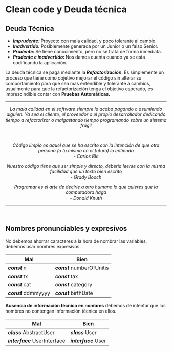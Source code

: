 # Clean code y Deuda técnica

## Deuda Técnica

<ul>
    <li> <b style="font-style: italic;">Imprudente: </b> Proyecto con mala calidad, y poco tolerante al cambio.</li>
    <li><b style="font-style: italic;">Inadvertido: </b> Posiblemente generada por un Junior o un falso Senior.</li>
    <li> <b style="font-style: italic;"> Prudente: </b> Se tiene conocimiento, pero no se trata de forma inmediata.</li>
    <li> <b style="font-style: italic;"> Prudente e inadvertido: </b> Nos damos cuenta cuando ya se esta codificando la aplicación.</li>
</ul>

La deuda técnica se paga mediante la ***Refactorización***. Es simplemente un proceso que tiene como objetivo mejorar el código sin alterar su comportamiento para que sea mas entendible y tolerante a cambios, usualmente para que la refactorización tenga el objetivo esperado, es imprescindible contar con **Pruebas Automáticas.**
<br>
<hr>
<p align = "center" style="font-style: italic;"> La mala calidad en el software siempre la acaba pagando o asumiendo alguien. Ya sea el cliente, el proveedor o el propio desarrollador dedicando tiempo a refactorizar o malgastando tiempo programando sobre un sistema frágil </p>  
<br>
<p align = "center" style="font-style: italic;">Código limpio es aquel que se ha escrito con la intención de que otra persona (o tu mismo en el futuro) lo entienda <br>- Carlos Ble </p>  
<p align = "center" style="font-style: italic;">Nuestro código tiene que ser simple y directo, debería leerse con la misma facilidad que un texto bien escrito <br>- Grady Booch</p>
<p align = "center" style="font-style: italic;">Programar es el arte de decirle a otro humano lo que quieres que la computadora haga <br> - Donald Knuth</p>   
<hr>
<br>

## Nombres pronunciables y expresivos

No debemos ahorrar caracteres a la hora de nombrar las variables, debemos usar nombres expresivos.

| Mal       | Bien       |
------------|------------|
***const*** n     | ***const*** numberOfUnitis|
***const*** tx     | ***const*** tax|
***const*** cat     | ***const*** category|
***const*** ddmmyyyy     | ***const*** birthDate|

**Ausencia de información técnica en nombres** debemos de intentar que los nombres no contengan información técnica en ellos.

| Mal       | Bien       |
------------|------------|
***class*** AbstractUser     | ***class*** User|
***interface*** UserInterface     | ***interface*** User|

